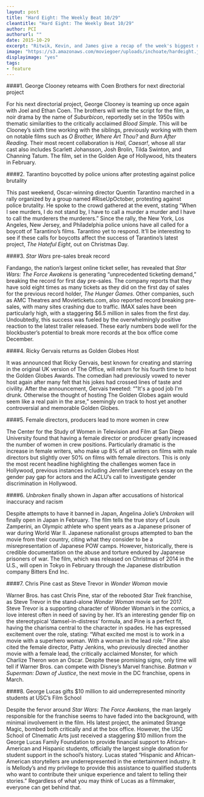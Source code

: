 ```yaml
---
layout: post
title: "Hard Eight: The Weekly Beat 10/29"
cleantitle: "Hard Eight: The Weekly Beat 10/29"
author: PCI
authorurl: ""
date: 2015-10-29
excerpt: "Ritwik, Kevin, and James give a recap of the week's biggest news"
image: "https://s3.amazonaws.com/moviegoer/uploads/inchoate/hardeight.jpg"
displayimage: "yes"
tags: 
- feature
---
```

	
####1. George Clooney reteams with Coen Brothers for next directorial project

For his next directorial project, George Clooney is teaming up once again with Joel and Ethan Coen. The brothers will write the script for the film, a noir drama by the name of *Suburbicon*, reportedly set in the 1950s with thematic similarities to the critically acclaimed *Blood Simple*. This will be Clooney’s sixth time working with the siblings, previously working with them on notable films such as *O Brother, Where Art Thou?* and *Burn After Reading*. Their most recent collaboration is *Hail, Caesar!*, whose all star cast also includes Scarlett Johansson, Josh Brolin, Tilda Swinton, and Channing Tatum. The film, set in the Golden Age of Hollywood, hits theaters in February.

####2. Tarantino boycotted by police unions after protesting against police brutality

This past weekend, Oscar-winning director Quentin Tarantino marched in a rally organized by a group named #RiseUpOctober, protesting against police brutality. He spoke to the crowd gathered at the event, stating “When I see murders, I do not stand by, I have to call a murder a murder and I have to call the murderers the murderers.” Since the rally, the New York, Los Angeles, New Jersey, and Philadelphia police unions have all called for a boycott of Tarantino’s films. Tarantino yet to respond. It’ll be interesting to see if these calls for boycotts affect the success of Tarantino’s latest project, *The Hateful Eight*, out on Christmas Day.

####3. *Star Wars* pre-sales break record

Fandango, the nation’s largest online ticket seller, has revealed that *Star Wars: The Force Awakens* is generating “unprecedented ticketing demand,” breaking the record for first day pre-sales. The company reports that they have sold eight times as many tickets as they did on the first day of sales for the previous record holder, *The Hunger Games*. Other companies, such as AMC Theatres and Movietickets.com, also reported record breaking pre-sales, with many sites crashing due to traffic. IMAX sales have been particularly high, with a staggering $6.5 million in sales from the first day. Undoubtedly, this success was fueled by the overwhelmingly positive reaction to the latest trailer released. These early numbers bode well for the blockbuster’s potential to break more records at the box office come December. 

####4. Ricky Gervais returns as Golden Globes Host

It was announced that Ricky Gervais, best known for creating and starring in the original UK version of The Office, will return for his fourth time to host the Golden Globes Awards. The comedian had previously vowed to never host again after many felt that his jokes had crossed lines of taste and civility. After the announcement, Gervais tweeted: “"It's a good job I'm drunk. Otherwise the thought of hosting The Golden Globes again would seem like a real pain in the arse,” seemingly on track to host yet another controversial and memorable Golden Globes.

####5. Female directors, producers lead to more women in crew

The Center for the Study of Women in Television and Film at San Diego University found that having a female director or producer greatly increased the number of women in crew positions. Particularly dramatic is the increase in female writers, who make up 8% of all writers on films with male directors but slightly over 50% on films with female directors. This is only the most recent headline highlighting the challenges women face in Hollywood, previous instances including Jennifer Lawrence’s essay on the gender pay gap for actors and the ACLU’s call to investigate gender discrimination in Hollywood.
	
####6. *Unbroken* finally shown in Japan after accusations of historical inaccuracy and racism

Despite attempts to have it banned in Japan, Angelina Jolie’s *Unbroken* will finally open in Japan in February. The film tells the true story of Louis Zamperini, an Olympic athlete who spent years as a Japanese prisoner of war during World War II. Japanese nationalist groups attempted to ban the movie from their country, citing what they consider to be a misrepresentation of Japanese POW camps. However, historically, there is credible documentation on the abuse and torture endured by Japanese prisoners of war. The film, which was released on Christmas of 2014 in the U.S., will open in Tokyo in February through the Japanese distribution company Bitters End Inc.
	
####7. Chris Pine cast as Steve Trevor in *Wonder Woman* movie

Warner Bros. has cast Chris Pine, star of the rebooted *Star Trek* franchise, as Steve Trevor in the stand-alone *Wonder Woman* movie set for 2017. Steve Trevor is a supporting character of Wonder Woman’s in the comics, a love interest often in need of saving by her. It’s an interesting gender flip on the stereotypical ‘damsel-in-distress’ formula, and Pine is a perfect fit, having the charisma central to the character in spades. He has expressed excitement over the role, stating: “What excited me most is to work in a movie with a superhero woman. With a woman in the lead role.” Pine also cited the female director, Patty Jenkins, who previously directed another movie with a female lead, the critically acclaimed Monster, for which Charlize Theron won an Oscar. Despite these promising signs, only time will tell if Warner Bros. can compete with Disney’s Marvel franchise. *Batman v Superman: Dawn of Justice*, the next movie in the DC franchise, opens in March.

####8. George Lucas gifts $10 million to aid underrepresented minority students at USC’s Film School

Despite the fervor around *Star Wars: The Force Awakens*, the man largely responsible for the franchise seems to have faded into the background, with minimal involvement in the film. HIs latest project, the animated Strange Magic, bombed both critically and at the box office. However, the USC School of CInematic Arts just received a staggering $10 million from the George Lucas Family Foundation to provide financial support to African-American and Hispanic students, officially the largest single donation for student support in the school’s history. Lucas stated “Hispanic and African-American storytellers are underrepresented in the entertainment industry. It is Mellody’s and my privilege to provide this assistance to qualified students who want to contribute their unique experience and talent to telling their stories.” Regardless of what you may think of Lucas as a filmmaker, everyone can get behind that.
